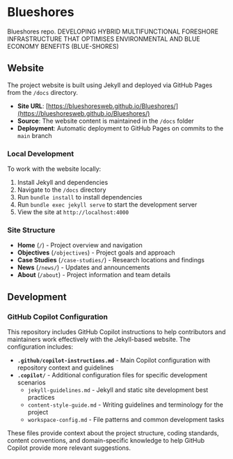# Blueshores
Blueshores repo. DEVELOPING HYBRID MULTIFUNCTIONAL FORESHORE INFRASTRUCTURE THAT OPTIMISES ENVIRONMENTAL AND BLUE ECONOMY BENEFITS (BLUE-SHORES)

## Website

The project website is built using Jekyll and deployed via GitHub Pages from the `/docs` directory.

- **Site URL**: [https://blueshoresweb.github.io/Blueshores/](https://blueshoresweb.github.io/Blueshores/)
- **Source**: The website content is maintained in the `/docs` folder
- **Deployment**: Automatic deployment to GitHub Pages on commits to the `main` branch

### Local Development

To work with the website locally:

1. Install Jekyll and dependencies
2. Navigate to the `/docs` directory 
3. Run `bundle install` to install dependencies
4. Run `bundle exec jekyll serve` to start the development server
5. View the site at `http://localhost:4000`

### Site Structure

- **Home** (`/`) - Project overview and navigation
- **Objectives** (`/objectives`) - Project goals and approach
- **Case Studies** (`/case-studies/`) - Research locations and findings
- **News** (`/news/`) - Updates and announcements
- **About** (`/about`) - Project information and team details

## Development

### GitHub Copilot Configuration

This repository includes GitHub Copilot instructions to help contributors and maintainers work effectively with the Jekyll-based website. The configuration includes:

- **`.github/copilot-instructions.md`** - Main Copilot configuration with repository context and guidelines
- **`.copilot/`** - Additional configuration files for specific development scenarios
  - `jekyll-guidelines.md` - Jekyll and static site development best practices
  - `content-style-guide.md` - Writing guidelines and terminology for the project
  - `workspace-config.md` - File patterns and common development tasks

These files provide context about the project structure, coding standards, content conventions, and domain-specific knowledge to help GitHub Copilot provide more relevant suggestions.
